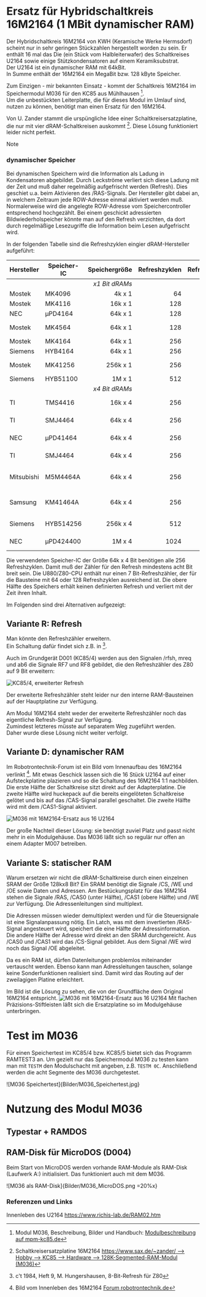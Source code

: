 # Ersatz für Hybridschaltkreis 16M2164 (1 MBit dynamischer RAM)

Der Hybridschaltkreis 16M2164 von KWH (Keramische Werke Hermsdorf) scheint nur in sehr geringen Stückzahlen hergestellt worden zu sein. Er enthält 16 mal das Die (ein Stück vom Halbleiterwafer) des Schaltkreises U2164 sowie einige Stützkondensatoren auf einem Keramiksubstrat.  
Der U2164 ist ein dynamischer RAM mit 64kBit.  
In Summe enthält der 16M2164 ein MegaBit bzw. 128 kByte Speicher.

Zum Einzigen - mir bekannten Einsatz - kommt der Schaltkreis 16M2164 im Speichermodul M036 für den KC85 aus Mühlhausen [^1].  
Um die unbestückten Leiterplatte, die für dieses Modul im Umlauf sind, nutzen zu können, benötigt man einen Ersatz für den 16M2164.

Von U. Zander stammt die urspüngliche Idee einer Schaltkreisersatzplatine, die nur mit vier dRAM-Schaltkreisen auskommt [^2].
Diese Lösung funktioniert leider nicht perfekt.

> [!Note]
> ### dynamischer Speicher
> Bei dynamischen Speichern wird die Information als Ladung in Kondensatoren abgebildet. Durch Leckströme verliert sich diese Ladung mit der Zeit und muß daher regelmäßig aufgefrischt werden (Refresh). Dies geschiet u.a. beim Aktivieren des /RAS-Signals. Der Hersteller gibt dabei an, in welchem Zeitraum jede ROW-Adresse einmal aktiviert werden muß. Normalerweise wird die angelegte ROW-Adresse vom Speichercontroller entsprechend hochgezählt. Bei einem geschickt adressierten Bildwiederholspeicher könnte man auf den Refresh verzichten, da dort durch regelmäßige Lesezugriffe die Information beim Lesen aufgefrischt wird.

In der folgenden Tabelle sind die Refreshzyklen eingier dRAM-Hersteller aufgeführt:

Hersteller  | Speicher-IC | Speichergröße | Refreshzyklen | Refreshzeit | Gehäuse
----------  | ----------- | ------------: | ------------: | ----------: | -------
&nbsp;      | &nbsp;      | _x1 Bit dRAMs_ 
Mostek      | MK4096      |   4k x 1      |   64          |  2 ms       | DIP16
Mostek      | MK4116      |  16k x 1      |  128          |  2 ms       | DIP16
NEC         | µPD4164     |  64k x 1      |  128          |  2 ms       | DIP16
Mostek      | MK4564      |  64k x 1      |  128          |  2 ms       | DIP16, PLCC18
Mostek      | MK4164      |  64k x 1      |  256          |  4 ms       | DIP16
Siemens     | HYB4164     |  64k x 1      |  256          |  4 ms       | DIP16
Mostek      | MK41256     | 256k x 1      |  256          |  4 ms       | DIP16, PLCC18
Siemens     | HYB51100    |   1M x 1      |  512          |  8 ms       | SOJ26
&nbsp;      | &nbsp;      | _x4 Bit dRAMs_ 
TI          | TMS4416     |  16k x 4      |  256          |  4 ms       | DIP18, PLCC18
TI          | SMJ4464     |  64k x 4      |  256          |  4 ms       | DIP18, PLCC18
NEC         | µPD41464    |  64k x 4      |  256          |  4 ms       | DIP18, PLCC18
TI          | SMJ4464     |  64k x 4      |  256          |  4 ms       | DIP18, PLCC18
Mitsubishi  | M5M4464A    |  64k x 4      |  256          |  4 ms       | DIP18, PLCC18, ZIP20
Samsung     | KM41464A    |  64k x 4      |  256          |  4 ms       | DIP18, PLCC18, ZIP20
Siemens     | HYB514256   | 256k x 4      |  512          |  8 ms       | DIP20, SOJ26/20
NEC         | µPD424400   |   1M x 4      | 1024          | 16 ms       | TSOP26, SOJ26/20

Die verwendeten Speicher-IC der Größe 64k x 4 Bit benötigen alle 256 Refreshzyklen. Damit muß der Zähler für den Refresh mindestens acht Bit breit sein.
Die U880/Z80-CPU enthält nur einen 7 Bit-Refreshzähler, der für die Bausteine mit 64 oder 128 Refreshzyklen ausreichend ist.
Die obere Hälfte des Speichers erhält keinen definierten Refresh und verliert mit der Zeit ihren Inhalt.

Im Folgenden sind drei Alternativen aufgezeigt:


## Variante R: Refresh
Man könnte den Refreshzähler erweitern.  
Ein Schaltung dafür findet sich z.B. in [^3].

Auch im Grundgerät D001 (KC85/4) werden aus den Signalen /rfsh, mreq und ab6 die Signale RF7 und RF8 gebildet, die den Refreshzähler des Z80 auf 9 Bit erweitern:

![KC85/4, erweiterter Refresh](Bilder/KC85_RF7_RF8.jpg)  

Der erweiterte Refreshzähler steht leider nur den interne RAM-Bausteinen auf der Hauptplatine zur Verfügung.

Am Modul 16M2164 steht weder der erweiterte Refreshzähler noch das eigentliche Refresh-Signal zur Verfügung.  
Zumindest letzteres müsste auf separatem Weg  zugeführt werden.  
Daher wurde diese Lösung nicht weiter verfolgt.


## Variante D: dynamischer RAM
Im Robotrontechnik-Forum ist ein Bild vom Innenaufbau des 16M2164 verlinkt [^4]. Mit etwas Geschick lassen sich die 16 Stück U2164 auf einer Aufsteckplatine plazieren und so die Schaltung des 16M2164 1:1 nachbilden.
Die erste Hälfte der Schaltkreise sitzt direkt auf der Adapterplatine. Die zweite Hälfte wird huckepack auf die bereits eingelöteten Schaltkreise gelötet und bis auf das /CAS-Signal parallel geschaltet.
Die zweite Hälfte wird mit dem /CAS1-Signal aktiviert.

![M036 mit 16M2164-Ersatz aus 16 U2164](Bilder/M036_mit_dRAM.jpg)

Der große Nachteil dieser Lösung: sie benötigt zuviel Platz und passt nicht mehr in ein Modulgehäuse.
Das M036 läßt sich so regulär nur offen an einem Adapter M007 betreiben.


## Variante S: statischer RAM
Warum ersetzen wir nicht die dRAM-Schaltkreise durch einen einzelnen SRAM der Größe 128kx8 Bit?
Ein SRAM benötigt die Signale /CS, /WE und /OE sowie Daten und Adressen.
Am Bestückungsplatz für das 16M2164 stehen die Signale /RAS, /CAS0 (unter Hälfte), /CAS1 (obere Hälfte) und /WE zur Verfügung. Die Adressenleitungen sind multiplext.

Die Adressen müssen wieder demultiplext werden und für die Steuersignale ist eine Signalanpassung nötig.
Ein Latch, was mit dem invertierten /RAS-Signal angesteuert wird, speichert die eine Hälfte der Adressinformation. Die andere Hälfte der Adresse wird direkt an den SRAM durchgereicht. Aus /CAS0 und /CAS1 wird das /CS-Signal gebildet. Aus dem Signal /WE wird noch das Signal /OE abgeleitet.

Da es ein RAM ist, dürfen Datenleitungen problemlos miteinander vertauscht werden. Ebenso kann man Adressleitungen tauschen, solange keine Sonderfunktionen realisiert sind.
Damit wird das Routing auf der zweilagigen Platine erleichtert.

Im Bild ist die Lösung zu sehen, die von der Grundfläche dem Original 16M2164 entspricht.
![M036 mit 16M2164-Ersatz aus 16 U2164](Bilder/M036_mit_SRAM.jpg)
Mit flachen Präzisions-Stiftleisten läßt sich die Ersatzplatine so im Modulgehäuse unterbringen.

# Test im M036 #
Für einen Speichertest im KC85/4 bzw. KC85/5 bietet sich das Programm RAMTEST3 an.
Um gezielt nur das Speichermodul M036 zu testen kann man mit `TESTM` den Modulschacht mit angeben, z.B. `TESTM 0C`.
Anschließend werden die acht Segmente des M036 durchgetestet.

![M036 Speichertest]{Bilder/M036_Speichertest.jpg}

# Nutzung des Modul M036 #

## Typestar + RAMDOS ##

## RAM-Disk für MicroDOS (D004) ##

Beim Start von MicroDOS werden vorhande RAM-Module als RAM-Disk (Laufwerk A:) initialisiert.
Das funktioniert auch mit dem M036.

![M036 als RAM-Disk]{Bilder/M036_MicroDOS.png =20%x}


### Referenzen und Links
[^1]: Modul M036, Beschreibung, Bilder und Handbuch: [Modulbeschreibung auf mpm-kc85.de](http://www.mpm-kc85.de/html/m036_segram128k.htm)

[^2]: Schaltkreisersatzplatine 16M2164 [https://www.sax.de/~zander/ --> Hobby --> KC85 --> Hardware --> 128K-Segmented-RAM-Modul (M036)](https://www.sax.de/~zander/)

[^3]: c't 1984, Heft 9, M. Hungershausen, 8-Bit-Refresh für Z80

[^4]: Bild vom Innenleben des 16M2164 [Forum robotrontechnik.de](https://www.robotrontechnik.de/html/forum/thwb/showtopic.php?threadid=2115)

Innenleben des U2164
https://www.richis-lab.de/RAM02.htm

